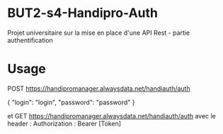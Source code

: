 # BUT2-s4-Handipro-Auth
Projet universitaire sur la mise en place d'une API Rest - partie authentification 

# Usage 
POST https://handipromanager.alwaysdata.net/handiauth/auth

{
    "login": "login",
    "password": "password"
}

et 
GET https://handipromanager.alwaysdata.net/handiauth/auth
avec le header : Authorization : Bearer [Token]
